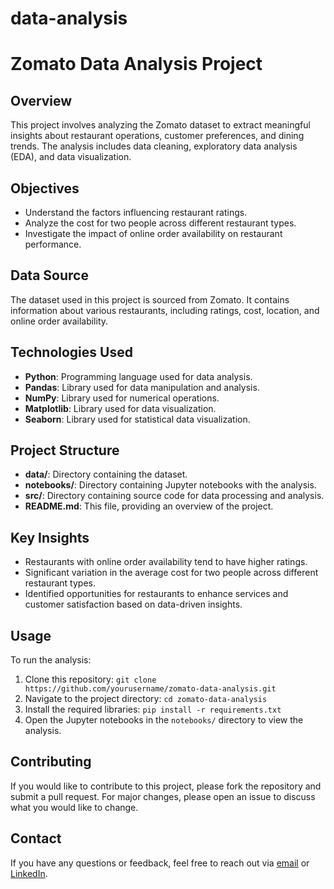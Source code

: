 # data-analysis
# Zomato Data Analysis Project

## Overview
This project involves analyzing the Zomato dataset to extract meaningful insights about restaurant operations, customer preferences, and dining trends. The analysis includes data cleaning, exploratory data analysis (EDA), and data visualization.

## Objectives
- Understand the factors influencing restaurant ratings.
- Analyze the cost for two people across different restaurant types.
- Investigate the impact of online order availability on restaurant performance.

## Data Source
The dataset used in this project is sourced from Zomato. It contains information about various restaurants, including ratings, cost, location, and online order availability.

## Technologies Used
- **Python**: Programming language used for data analysis.
- **Pandas**: Library used for data manipulation and analysis.
- **NumPy**: Library used for numerical operations.
- **Matplotlib**: Library used for data visualization.
- **Seaborn**: Library used for statistical data visualization.

## Project Structure
- **data/**: Directory containing the dataset.
- **notebooks/**: Directory containing Jupyter notebooks with the analysis.
- **src/**: Directory containing source code for data processing and analysis.
- **README.md**: This file, providing an overview of the project.

## Key Insights
- Restaurants with online order availability tend to have higher ratings.
- Significant variation in the average cost for two people across different restaurant types.
- Identified opportunities for restaurants to enhance services and customer satisfaction based on data-driven insights.

## Usage
To run the analysis:
1. Clone this repository: `git clone https://github.com/yourusername/zomato-data-analysis.git`
2. Navigate to the project directory: `cd zomato-data-analysis`
3. Install the required libraries: `pip install -r requirements.txt`
4. Open the Jupyter notebooks in the `notebooks/` directory to view the analysis.

## Contributing
If you would like to contribute to this project, please fork the repository and submit a pull request. For major changes, please open an issue to discuss what you would like to change.

## Contact
If you have any questions or feedback, feel free to reach out via [email](mailto:sayanch9191@gmail.com) or [LinkedIn](https://www.linkedin.com/in/sayan-chakraborty-042201229/).
